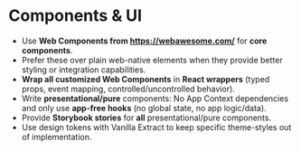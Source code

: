 # Components & UI

- Use **Web Components from https://webawesome.com/** for **core components**.
- Prefer these over plain web-native elements when they provide better styling or integration capabilities.
- **Wrap all customized Web Components** in **React wrappers** (typed props, event mapping, controlled/uncontrolled behavior).
- Write **presentational/pure** components: No App Context dependencies and only use **app-free hooks** (no global state, no app logic/data).
- Provide **Storybook stories** for **all** presentational/pure components.
- Use design tokens with Vanilla Extract to keep specific theme-styles out of implementation.
